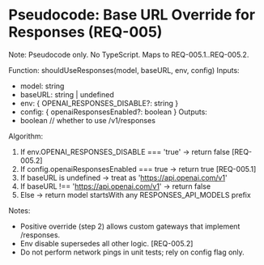 # Pseudocode: Base URL Override for Responses (REQ-005)

Note: Pseudocode only. No TypeScript. Maps to REQ-005.1..REQ-005.2.

Function: shouldUseResponses(model, baseURL, env, config)
Inputs:
- model: string
- baseURL: string | undefined
- env: { OPENAI_RESPONSES_DISABLE?: string }
- config: { openaiResponsesEnabled?: boolean }
Outputs:
- boolean // whether to use /v1/responses

Algorithm:
1) If env.OPENAI_RESPONSES_DISABLE === 'true' → return false [REQ-005.2]
2) If config.openaiResponsesEnabled === true → return true [REQ-005.1]
3) If baseURL is undefined → treat as 'https://api.openai.com/v1'
4) If baseURL !== 'https://api.openai.com/v1' → return false
5) Else → return model startsWith any RESPONSES_API_MODELS prefix

Notes:
- Positive override (step 2) allows custom gateways that implement /responses.
- Env disable supersedes all other logic. [REQ-005.2]
- Do not perform network pings in unit tests; rely on config flag only.
